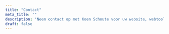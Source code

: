 ```yaml
---
title: "Contact"
meta_title: ""
description: "Neem contact op met Koen Schoute voor uw website, webtool of digitale oplossing. Samen bespreken we uw project en kijken we hoe ik u kan helpen."
draft: false
---
```

